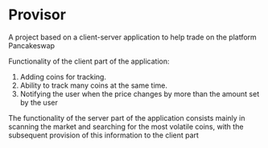 # Provisor
A project based on a client-server application to help trade on the platform Pancakeswap

Functionality of the client part of the application:
1. Adding coins for tracking.
2. Ability to track many coins at the same time.
3. Notifying the user when the price changes by more than the amount set by the user

The functionality of the server part of the application consists mainly in scanning the market and searching for the most volatile coins,
with the subsequent provision of this information to the client part
